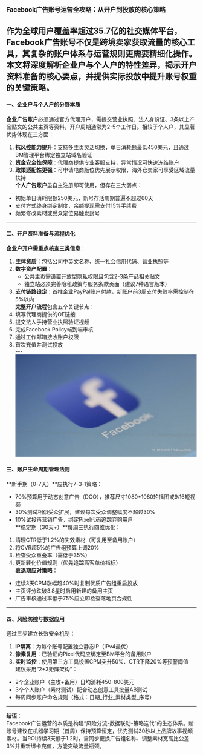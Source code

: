 ### Facebook广告账号运营全攻略：从开户到投放的核心策略
作为全球用户覆盖率超过35.7亿的社交媒体平台，Facebook广告账号不仅是跨境卖家获取流量的核心工具，其复杂的账户体系与运营规则更需要精细化操作。本文将深度解析企业户与个人户的特性差异，揭示开户资料准备的核心要点，并提供实际投放中提升账号权重的关键策略。
---
#### 一、企业户与个人户的分野本质  
**企业广告账户**必须通过官方代理开户，需提交营业执照、法人身份证、3条以上产品贴文的公共主页等资料，开户周期通常为2-5个工作日。相较于个人户，其显著优势体现在三方面：  
1. **抗风控能力提升**：支持多主页灵活切换，单日消耗额最低450美元，且通过BM管理平台绑定独立站域名验证  
2. **资金安全性保障**：代理商提供专业客服支持，异常情况可快速冻结账户  
3. **政策适配性更强**：可申请电商版位优先展示权限，海外仓卖家可享受区域流量扶持  
**个人广告账户**虽自主注册即可使用，但存在三大弱点：  
- 初始单日消耗限额250美元，新号存活周期普遍不超过60天  
- 支付方式终身绑定制度，余额提现需支付15%手续费  
- 频繁修改素材或受众定位易触发封号  
---
#### 二、开户资料准备与流程优化  
**企业户开户需重点核查三类信息**：  
1. **主体资质**：包括公司中英文名称、统一社会信用代码、营业执照等  
2. **数字资产配置**：  
   - 公共主页需设置开放型隐私权限且包含2-3条产品相关贴文  
   - 独立站必须完善隐私政策与服务条款页面（建议7种语言版本）  
3. **支付链路设定**：首推企业PayPal账户付款，新账户前3周支付失败率需控制在5%以内  
**完整开户流程**包含五个关键节点：  
1. 填写代理商提供的OE链接  
2. 提交法人手持营业执照验证视频  
3. 完成Facebook Policy端到端审核  
4. 通过工作邮箱接收账户权限  
5. 首次充值并测试投放  
---![替代文字](微信图片_20250331113145.png)
#### 三、账户生命周期管理法则  
**新手期（0-7天）**应执行7-3-1策略：  
- 70%预算用于动态创意广告（DCO），推荐尺寸1080*1080轮播图或9:16短视频  
- 30%测试相似受众扩展，建议每次受众调整幅度不超过30%  
- 10%试投再营销广告，绑定Pixel代码追踪弃购用户  
**稳定期（30天+）**每周三执行四维优化：  
1. 清理CTR低于1.2%的失效素材（可复用至备用账户）  
2. 将CVR超5%的广告组预算上调20%  
3. 检查受众重叠率（需低于35%）  
4. 更新转化价值规则（优先追踪高客单价指标）  
**衰退期应对策略**：  
- 连续3天CPM涨幅超40%时复制优质广告组重启投放  
- 主页评分跌破3.8星时启用新建的备用主页  
- 广告审核通过率低于75%应立即检查落地页合规性  
---
#### 四、风险防控与数据应用  
通过三步建立长效安全机制：  
1. **IP隔离**：为每个账号配置独立静态IP（IPv4最优）  
2. **像素复用**：已验证的Pixel代码应绑定至BM平台的备用账户  
3. **实时监控**：使用第三方工具设置CPM突升50%、CTR下降20%等预警阈值  
建议采用“2+3矩阵架构”：  
- 2个企业账户（主攻+备用）日均消耗450-800美元  
- 3个个人账户（素材测试）配合动态创意工具批量AB测试  
- 每周同步账户命名规则（格式：日期_行业_素材类型_序号）  
---
**结语**：  
Facebook广告运营的本质是构建“风险分流-数据联动-策略迭代”的生态体系。新账号建议在机器学习期（首周）保持预算恒定，优先测试30秒以上品牌故事视频素材。当ROI持续3天低于1.2时，需同步更换广告组名称、调整素材宽高比公差3%并重新绑卡充值，方能突破流量瓶颈。
